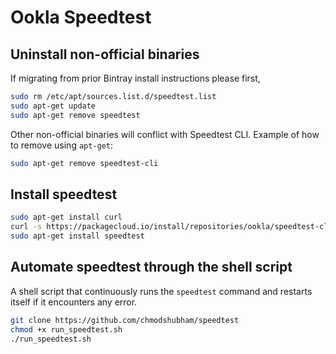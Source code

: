 # Ookla Speedtest

## Uninstall non-official binaries

If migrating from prior Bintray install instructions please first,

```bash
sudo rm /etc/apt/sources.list.d/speedtest.list
sudo apt-get update
sudo apt-get remove speedtest
```

Other non-official binaries will conflict with Speedtest CLI.
Example of how to remove using `apt-get`:

```bash
sudo apt-get remove speedtest-cli
```

## Install speedtest

```bash
sudo apt-get install curl
curl -s https://packagecloud.io/install/repositories/ookla/speedtest-cli/script.deb.sh | sudo bash
sudo apt-get install speedtest
```

## Automate speedtest through the shell script

A shell script that continuously runs the `speedtest` command and restarts itself if it encounters any error.

```bash
git clone https://github.com/chmodshubham/speedtest
chmod +x run_speedtest.sh
./run_speedtest.sh
```



